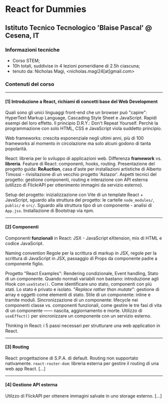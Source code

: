 # React for Dummies
## Istituto Tecnico Tecnologico 'Blaise Pascal' @ Cesena, IT

### Informazioni tecniche
- Corso STEM;
- 10h totali, suddivise in 4 lezioni pomeridiane di 2.5h ciascuna;
- tenuto da: Nicholas Magi, <nicholas.magi24[at]gmail.com>

### Contenuti del corso
---
#### [1] Introduzione a React, richiami di concetti base del Web Development

Quali sono gli unici linguaggi front-end che un browser può "capire": HyperText Markup Language, Cascading Style Sheet e JavaScript.
Rapidi esempi del loro effetto. Il principio D.R.Y.: Don't Repeat Yourself. Perchè la programmazione con solo HTML, CSS e JavaScript vìola suddetto principio.

Web frameworks: crescita esponenziale negli ultimi anni, più di 100 frameworks al momento in circolazione ma solo alcuni godono di tanta popolarità.

React: libreria per lo sviluppo di applicazioni web. Differenza **framework** vs. **libreria**. Feature di React: componenti, hooks, routing.
Presentazione del progetto guida: **ReAuction**, casa d'aste per installazioni artistiche di Alberto Timossi - rivisitazione di un vecchio progetto 'Astazor'. Aspetti tecnici del progetto: gestione componenti, routing e interazione con API esterna (utilizzo di FlickrAPI per ottenimento immagini da servizio esterno).

Setup del progetto: inizializzazione con Vite di un template React + JavaScript, sguardo alla struttura del progetto: le cartelle `node_modules/`, `public/` e `src/`. Sguardo alla struttura tipo di un componente - analisi di `App.jsx`.
Installazione di Bootstrap via npm.

---
#### [2] Componenti
Componenti **funzionali** in React: JSX - JavaScript eXtension, mix di HTML e codice JavaScript. 

Naming convention Regole per la scrittura di markup in JSX, regole per la scrittura di JavaScript in JSX, passaggio di Props da componente padre a componente figlio. 

Progetto "React Examples": Rendering condizionale, Event handling, Stato di un componente. Quando normali variabili non bastano: introduzione agli Hook con `useState()`. Come identificare uno stato, componenti con più stati. Lo stato è privato e isolato. "_Replace rather than mutate_": gestione di array e oggetti come elementi di stato. Stile di un componente: inline e tramite moduli. Sincronizzazione di un componente: lifecycle nei componenti classe vs. componenti funzionali, come gestire le tre fasi di vita di un componente —— nascita, aggiornamento e morte. Utilizzo di `useEffect()` per sincronizzare un componente con un servizio esterno.

Thinking in React: i 5 passi necessari per strutturare una web application in React.

---
#### [3] Routing
React: progettazione di S.P.A. di default. Routing non supportato nativamente. `react-router-dom`: libreria esterna per gestire il routing di una web app React.
[...]

---
#### [4] Gestione API esterna
Utilzzo di FlickAPI per ottenere immagini salvate in uno storage esterno.
[...]
